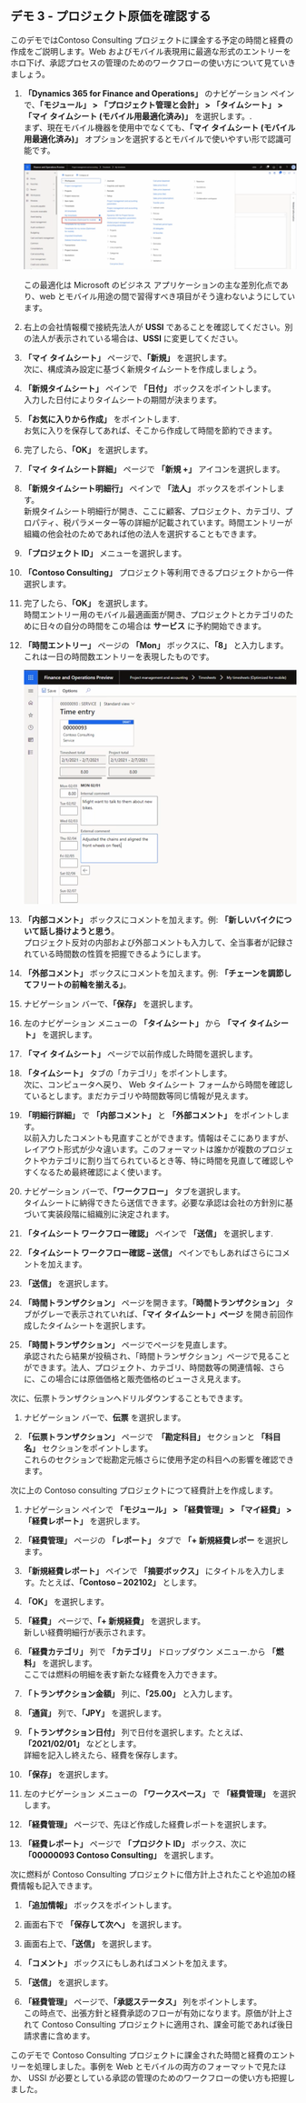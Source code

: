 ﻿---
demo:
    title: 'デモ 3: プロジェクト原価についてさらに確認する'
    module: 'モジュール 5: Microsoft Dynamics 365 Project Operations の基礎を学ぶ'
---

## デモ 3 - プロジェクト原価を確認する

このデモではContoso Consulting プロジェクトに課金する予定の時間と経費の作成をご説明します。Web およびモバイル表現用に最適な形式のエントリーをホロ下げ、承認プロセスの管理のためのワークフローの使い方について見ていきましょう。

1. **「Dynamics 365 for Finance and Operations」** のナビゲーション ペインで、**「モジュール」 > 「プロジェクト管理と会計」 > 「タイムシート」 > 「マイ タイムシート (モバイル用最適化済み)」** を選択します。.  
    まず、現在モバイル機器を使用中でなくても、**「マイ タイムシート (モバイル用最適化済み)」** オプションを選択するとモバイルで使いやすい形で認識可能です。

    ![マイ タイムシート (モバイル用最適化済み) が強調表示されているプロジェクト管理と会計メニューのスクリーンショット。](./media/projops_costs_1_select_my_timesheets.png)  

    この最適化は Microsoft のビジネス アプリケーションの主な差別化点であり、web とモバイル用途の間で習得すべき項目がそう違わないようにしています。

1. 右上の会社情報欄で接続先法人が **USSI** であることを確認してください。別の法人が表示されている場合は、**USSI** に変更してください。

1. **「マイ タイムシート」** ページで、**「新規」** を選択します。  
    次に、構成済み設定に基づく新規タイムシートを作成しましょう。

1. **「新規タイムシート」** ペインで **「日付」** ボックスをポイントします。  
    入力した日付によりタイムシートの期間が決まります。

1. **「お気に入りから作成」** をポイントします.  
    お気に入りを保存してあれば、そこから作成して時間を節約できます。

1. 完了したら、**「OK」** を選択します。

1. **「マイ タイムシート詳細」** ページで **「新規 +」** アイコンを選択します。

1. **「新規タイムシート明細行」** ペインで **「法人」** ボックスをポイントします。  
    新規タイムシート明細行が開き、ここに顧客、プロジェクト、カテゴリ、プロパティ、税パラメーター等の詳細が記載されています。時間エントリーが組織の他会社のためであれば他の法人を選択することもできます。

1. **「プロジェクト ID」** メニューを選択します。

1. **「Contoso Consulting」** プロジェクト等利用できるプロジェクトから一件選択します。

1. 完了したら、**「OK」** を選択します。  
    時間エントリー用のモバイル最適画面が開き、プロジェクトとカテゴリのために日々の自分の時間をこの場合は **サービス** に予約開始できます。

1. **「時間エントリー」** ページの **「Mon」** ボックスに、**「8」** と入力します。  
    これは一日の時間数エントリーを表現したものです。

    ![「時間エントリー」ページのスクリーンショット。](./media/projops_costs_2_mon_box.png)

1. **「内部コメント」** ボックスにコメントを加えます。例: **「新しいバイクについて話し掛けようと思う**。  
    プロジェクト反対の内部および外部コメントも入力して、全当事者が記録されている時間数の性質を把握できるようにします。

1. **「外部コメント」** ボックスにコメントを加えます。例: **「チェーンを調節してフリートの前輪を揃える」**。

1. ナビゲーション バーで、**「保存」** を選択します。

1. 左のナビゲーション メニューの **「タイムシート」** から **「マイ タイムシート」** を選択します。

1. **「マイ タイムシート」** ページで以前作成した時間を選択します。

1. **「タイムシート」** タブの「カテゴリ」をポイントします。  
    次に、コンピュータへ戻り、 Web タイムシート フォームから時間を確認しているとします。まだカテゴリや時間数等同じ情報が見えます。

1. **「明細行詳細」** で **「内部コメント」** と **「外部コメント」** をポイントします。  
    以前入力したコメントも見直すことができます。情報はそこにありますが、レイアウト形式が少々違います。このフォーマットは誰かが複数のプロジェクトやカテゴリに割り当てられているとき等、特に時間を見直して確認しやすくなるため最終確認によく使います。

1. ナビゲーション バーで、**「ワークフロー」** タブを選択します。  
    タイムシートに納得できたら送信できます。必要な承認は会社の方針別に基づいて実装段階に組織別に決定されます。

1. **「タイムシート ワークフロー確認」** ペインで **「送信」** を選択します.

1. **「タイムシート ワークフロー確認 – 送信」** ペインでもしあればさらにコメントを加えます。

1. **「送信」** を選択します。

1. **「時間トランザクション」** ページを開きます。**「時間トランザクション」** タブがグレーで表示されていれば、**「マイ タイムシート」ページ** を開き前回作成したタイムシートを選択します。

1. **「時間トランザクション」** ページでページを見直します。  
    承認されたら結果が投稿され、「時間トランザクション」ページで見ることができます。法人、プロジェクト、カテゴリ、時間数等の関連情報、さらに、この場合には原価価格と販売価格のビューさえ見えます。  

次に、伝票トランザクションへドリルダウンすることもできます。

1. ナビゲーション バーで、**伝票** を選択します。

1. **「伝票トランザクション」** ページで　**「勘定科目」** セクションと **「科目名」** セクションをポイントします。  
    これらのセクションで総勘定元帳さらに使用予定の科目への影響を確認できます。  

次に上の Contoso consulting プロジェクトにつて経費計上を作成します。

1. ナビゲーション ペインで **「モジュール」 > 「経費管理」 > 「マイ経費」 > 「経費レポート」** を選択します。

1. **「経費管理」** ページの **「レポート」** タブで **「+ 新規経費レポー** を選択します。

1. **「新規経費レポート」** ペインで **「摘要ボックス」** にタイトルを入力します。たとえば、**「Contoso – 202102」** とします。

1. **「OK」** を選択します。

1. **「経費」** ページで、**「+ 新規経費」** を選択します。  
新しい経費明細行が表示されます。

1. **「経費カテゴリ」** 列で **「カテゴリ」** ドロップダウン メニュー.から **「燃料」** を選択します。  
ここでは燃料の明細を表す新たな経費を入力できます。

1. **「トランザクション金額」** 列に、**「25.00」** と入力します。

1. **「通貨」** 列で、**「JPY」** を選択します。

1. **「トランザクション日付」** 列で日付を選択します。たとえば、**「2021/02/01」** などとします。  
    詳細を記入し終えたら、経費を保存します。

1. **「保存」** を選択します。

1. 左のナビゲーション メニューの **「ワークスペース」** で **「経費管理」** を選択します。

1. **「経費管理」** ページで、先ほど作成した経費レポートを選択します。

1. **「経費レポート」** ページで **「プロジクト ID」** ボックス、次に **「00000093 Contoso Consulting」** を選択します。  

次に燃料が Contoso Consulting プロジェクトに借方計上されたことや追加の経費情報も記入できます。

1. **「追加情報」** ボックスをポイントします。

1. 画面右下で **「保存して次へ」** を選択します。

1. 画面右上で、**「送信」** を選択します。

1. **「コメント」** ボックスにもしあればコメントを加えます。

1. **「送信」** を選択します。

1. **「経費管理」** ページで、**「承認ステータス」** 列をポイントします。  
    この時点で、出張方針と経費承認のフローが有効になります。原価が計上されて Contoso Consulting プロジェクトに適用され、課金可能であれば後日請求書に含めます。

このデモで Contoso Consulting プロジェクトに課金された時間と経費のエントリーを処理しました。事例を Web とモバイルの両方のフォーマットで見たほか、 USSI が必要としている承認の管理のためのワークフローの使い方も把握しました。
